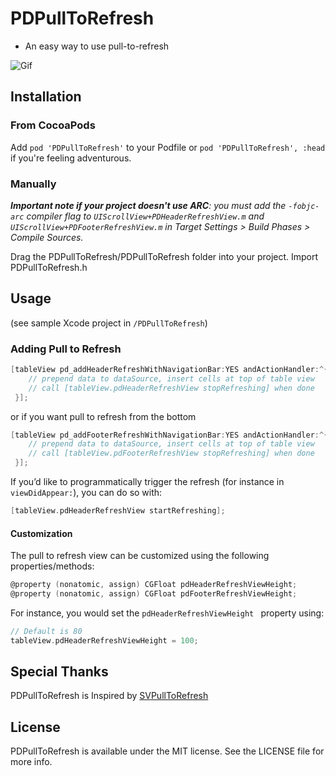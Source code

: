 # PDPullToRefresh

* An easy way to use pull-to-refresh

![Gif](http://7xnmlk.com1.z0.glb.clouddn.com/blogcc.gif)

## Installation

### From CocoaPods

Add `pod 'PDPullToRefresh'` to your Podfile or `pod 'PDPullToRefresh', :head `if you're feeling adventurous.

### Manually

_**Important note if your project doesn't use ARC**: you must add the `-fobjc-arc` compiler flag to `UIScrollView+PDHeaderRefreshView.m` and `UIScrollView+PDFooterRefreshView.m` in Target Settings > Build Phases > Compile Sources._

Drag the PDPullToRefresh/PDPullToRefresh folder into your project.
Import PDPullToRefresh.h

## Usage

(see sample Xcode project in `/PDPullToRefresh`)

### Adding Pull to Refresh

```objective-c
[tableView pd_addHeaderRefreshWithNavigationBar:YES andActionHandler:^{
    // prepend data to dataSource, insert cells at top of table view
    // call [tableView.pdHeaderRefreshView stopRefreshing] when done
 }];
```
or if you want pull to refresh from the bottom

```objective-c
[tableView pd_addFooterRefreshWithNavigationBar:YES andActionHandler:^{
    // prepend data to dataSource, insert cells at top of table view
    // call [tableView.pdFooterRefreshView stopRefreshing] when done
 }];
```

If you’d like to programmatically trigger the refresh (for instance in `viewDidAppear:`), you can do so with:

```objective-c
[tableView.pdHeaderRefreshView startRefreshing];
```

#### Customization

The pull to refresh view can be customized using the following properties/methods:

```objective-c
@property (nonatomic, assign) CGFloat pdHeaderRefreshViewHeight;
@property (nonatomic, assign) CGFloat pdFooterRefreshViewHeight;
```

For instance, you would set the `pdHeaderRefreshViewHeight ` property using:

```objective-c
// Default is 80
tableView.pdHeaderRefreshViewHeight = 100;
```


## Special Thanks

PDPullToRefresh is Inspired by [SVPullToRefresh](https://github.com/samvermette/SVPullToRefresh)

## License
PDPullToRefresh is available under the MIT license. See the LICENSE file for more info.



